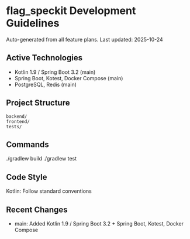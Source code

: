 # flag_speckit Development Guidelines

Auto-generated from all feature plans. Last updated: 2025-10-24

## Active Technologies

- Kotlin 1.9 / Spring Boot 3.2 (main)
- Spring Boot, Kotest, Docker Compose (main)
- PostgreSQL, Redis (main)

## Project Structure

```text
backend/
frontend/
tests/
```

## Commands

./gradlew build
./gradlew test

## Code Style

Kotlin: Follow standard conventions

## Recent Changes

- main: Added Kotlin 1.9 / Spring Boot 3.2 + Spring Boot, Kotest, Docker Compose

<!-- MANUAL ADDITIONS START -->
<!-- MANUAL ADDITIONS END -->
